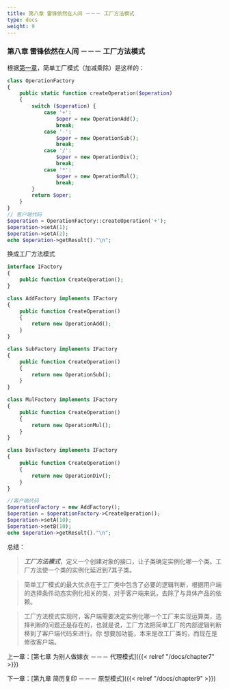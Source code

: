 ```yaml
---
title: 第八章 雷锋依然在人间 －－－ 工厂方法模式
type: docs
weight: 9
---
```


### 第八章 雷锋依然在人间 －－－ 工厂方法模式

根据[第一章](https://github.com/flyingalex/design-patterns-by-php/blob/master/files/chapter1.md)，简单工厂模式（加减乘除）是这样的：
```php
class OperationFactory
{
    public static function createOperation($operation)
    {
        switch ($operation) {
            case '+':
                $oper = new OperationAdd();
                break;
            case '-':
                $oper = new OperationSub();
                break;
            case '/':
                $oper = new OperationDiv();
                break;
            case '*':
                $oper = new OperationMul();
                break;
        }
        return $oper;
    }
}
// 客户端代码
$operation = OperationFactory::createOperation('+');
$operation->setA(1);
$operation->setA(2);
echo $operation->getResult()."\n";
```
换成工厂方法模式
```php
interface IFactory
{
    public function CreateOperation();
}

class AddFactory implements IFactory
{
    public function CreateOperation()
    {
        return new OperationAdd();
    }
}

class SubFactory implements IFactory
{
    public function CreateOperation()
    {
        return new OperationSub();
    }
}

class MulFactory implements IFactory
{
    public function CreateOperation()
    {
        return new OperationMul();
    }
}

class DivFactory implements IFactory
{
    public function CreateOperation()
    {
        return new OperationDiv();
    }
}

//客户端代码
$operationFactory = new AddFactory();
$operation = $operationFactory->CreateOperation();
$operation->setA(10);
$operation->setB(10);
echo $operation->getResult()."\n";
```


总结：

> ***工厂方法模式***，定义一个创建对象的接口，让子类确定实例化哪一个类。工厂方法使一个类的实例化延迟到7其子类。

> 简单工厂模式的最大优点在于工厂类中包含了必要的逻辑判断，根据用户端的选择条件动态实例化相关的类，对于客户端来说，去除了与具体产品的依赖。

> 工厂方法模式实现时，客户端需要决定实例化哪一个工厂来实现运算类，选择判断的问题还是存在的，也就是说，工厂方法把简单工厂的内部逻辑判断移到了客户端代码来进行。你 想要加功能，本来是改工厂类的，而现在是修改客户端。

上一章：[第七章 为别人做嫁衣 －－－ 代理模式]({{< relref "/docs/chapter7" >}})

下一章：[第九章 简历复印 －－－ 原型模式]({{< relref "/docs/chapter9" >}})